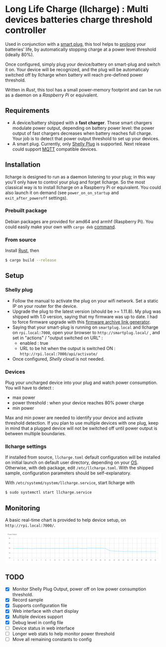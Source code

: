# Long Life Charge (llcharge) : Multi devices batteries charge threshold controller

Used in conjunction with a [smart plug](https://en.wikipedia.org/wiki/Smart_plug), this tool helps to [prolong](https://batteryuniversity.com/article/bu-808-how-to-prolong-lithium-based-batteries) your batteries' life, by automatically stopping charge at a power level threshold (ideally 80%).

Once configured, simply plug your device/battery on smart-plug and switch it on. Your device will be recognized, and the plug will be automaticaly switched off by llcharge when battery will reach pre-defined power threshold.

Written in _Rust_, this tool has a small power-memory footprint and can be run as a daemon on a _Raspberry Pi_ or equivalent.

## Requirements

- A device/battery shipped with a **fast charger**. These smart chargers modulate power output,
  depending on battery power level: the power output of fast chargers decreases when
  battery reaches full charge. Your job is to detect that power output threshold to set up
  your devices.
- A smart plug. Currently, only [Shelly Plug](https://shelly.cloud/products/shelly-plug-s-smart-home-automation-device/) is supported. Next release could support [MQTT](https://en.wikipedia.org/wiki/MQTT) compatible devices.

## Installation

llcharge is designed to run as a daemon listening to your plug; in this way you'll only have to control your plug and forget llcharge. So the most classical way is to install llcharge on a Raspberry Pi or equivalent. You could also launch it on demand (see `power_on_on_startup` and `exit_after_poweroff` settings).

### Prebuilt package

Debian packages are provided for amd64 and armhf (Raspberry Pi). You could easily make your own with `cargo deb` [command](https://github.com/kornelski/cargo-deb).

### From source

Install [Rust](https://rustup.rs/), then

```sh
$ cargo build --release
```

## Setup

### Shelly plug

- Follow the manual to activate the plug on your wifi network. Set a static IP on your
  router for the device.
- Upgrade the plug to the latest version (should be >= 1.11.8). My plug was shipped with 1.0
  version, saying that my firmware was up to date. I had to force firmware upgrade with
  this [firmware archive link generator](http://archive.shelly-tools.de/).
- Saying that your smart-plug is running on `smartplug.local` and llcharge on
  `rpi.local:7000`, open your browser to `http://smartplug.local/` , and set in "actions" /
  "output switched on URL" :
  - enabled : true
  - URL to be hit when the output is switched ON : `http://rpi.local:7000/api/activate/`
- Once configured, _Shelly cloud_ is not needed.

### Devices

Plug your uncharged device into your plug and watch power consumption. You will have to detect :

- max power
- power threshold : when your device reaches 80% power charge
- min power

Max and min power are needed to identify your device and activate threshold detection. If you plan to use multiple devices with one plug, keep in mind that a plugged device will not be switched off until power output is between multiple boundaries.

### llcharge settings

If installed from source, `llcharge.toml` default configuration will be installed on initial launch on default user directory, depending on your [OS](https://crates.io/crates/directories). Otherwise, with deb package, edit `/etc/llcharge.toml`. With the shipped sample, configuration parameters should be self-explanatory.

With `/etc/systemd/system/llcharge.service`, start llcharge with

```sh
$ sudo systemctl start llcharge.service
```

## Monitoring

A basic real-time chart is provided to help device setup, on `http://rpi.local:7000/`.

![Chart](chart.png)

## TODO

- [x] Monitor Shelly Plug Output, power off on low power consumption threshold.
- [x] Record sample
- [x] Supports configuration file
- [x] Web interface with chart display
- [x] Multiple devices support
- [x] Debug level in config file
- [ ] Device status in web interface
- [ ] Longer web stats to help monitor power threshold
- [ ] Move all remaining constants to config
